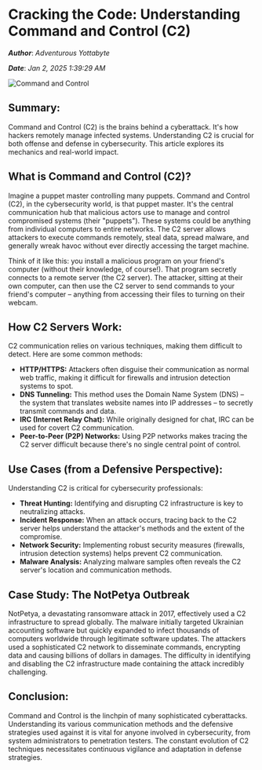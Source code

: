# Cracking the Code: Understanding Command and Control (C2)

***Author***: *Adventurous Yottabyte*

***Date***: *Jan 2, 2025 1:39:29 AM*

![Command and Control](https://www.ics4ics.org/hubfs/ICS4ICS%20Hero%20Graphic-Gears.png)

## Summary:

Command and Control (C2) is the brains behind a cyberattack.  It's how hackers remotely manage infected systems.  Understanding C2 is crucial for both offense and defense in cybersecurity. This article explores its mechanics and real-world impact.


## What is Command and Control (C2)?

Imagine a puppet master controlling many puppets.  Command and Control (C2), in the cybersecurity world, is that puppet master. It's the central communication hub that malicious actors use to manage and control compromised systems (their "puppets"). These systems could be anything from individual computers to entire networks.  The C2 server allows attackers to execute commands remotely, steal data, spread malware, and generally wreak havoc without ever directly accessing the target machine.

Think of it like this: you install a malicious program on your friend's computer (without their knowledge, of course!). That program secretly connects to a remote server (the C2 server).  The attacker, sitting at their own computer, can then use the C2 server to send commands to your friend's computer – anything from accessing their files to turning on their webcam.

## How C2 Servers Work:

C2 communication relies on various techniques, making them difficult to detect.  Here are some common methods:

* **HTTP/HTTPS:**  Attackers often disguise their communication as normal web traffic, making it difficult for firewalls and intrusion detection systems to spot.
* **DNS Tunneling:** This method uses the Domain Name System (DNS) – the system that translates website names into IP addresses – to secretly transmit commands and data.
* **IRC (Internet Relay Chat):**  While originally designed for chat, IRC can be used for covert C2 communication.
* **Peer-to-Peer (P2P) Networks:**  Using P2P networks makes tracing the C2 server difficult because there's no single central point of control.

## Use Cases (from a Defensive Perspective):

Understanding C2 is critical for cybersecurity professionals:

* **Threat Hunting:** Identifying and disrupting C2 infrastructure is key to neutralizing attacks.
* **Incident Response:**  When an attack occurs, tracing back to the C2 server helps understand the attacker's methods and the extent of the compromise.
* **Network Security:**  Implementing robust security measures (firewalls, intrusion detection systems) helps prevent C2 communication.
* **Malware Analysis:**  Analyzing malware samples often reveals the C2 server's location and communication methods.


## Case Study: The NotPetya Outbreak

NotPetya, a devastating ransomware attack in 2017, effectively used a C2 infrastructure to spread globally.  The malware initially targeted Ukrainian accounting software but quickly expanded to infect thousands of computers worldwide through legitimate software updates.  The attackers used a sophisticated C2 network to disseminate commands, encrypting data and causing billions of dollars in damages.  The difficulty in identifying and disabling the C2 infrastructure made containing the attack incredibly challenging.

## Conclusion:

Command and Control is the linchpin of many sophisticated cyberattacks. Understanding its various communication methods and the defensive strategies used against it is vital for anyone involved in cybersecurity, from system administrators to penetration testers.  The constant evolution of C2 techniques necessitates continuous vigilance and adaptation in defense strategies.